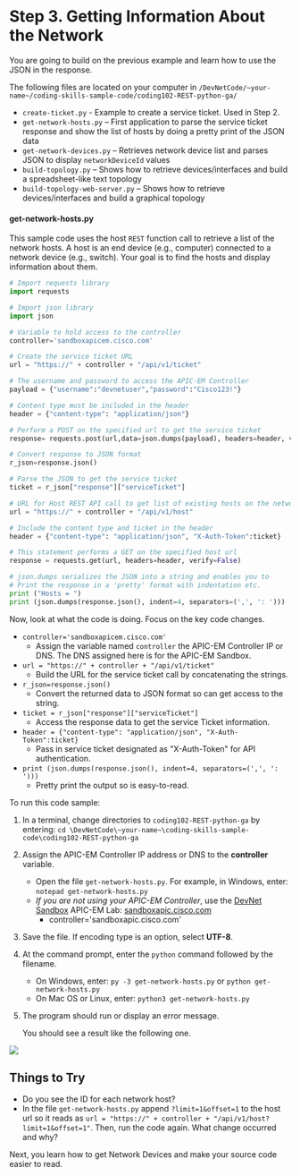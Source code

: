# Step 3. Getting Information About the Network

You are going to build on the previous example and learn how to use the JSON in the response.

The following files are located on your computer in  `/DevNetCode/~your-name~/coding-skills-sample-code/coding102-REST-python-ga/`
* `create-ticket.py` - Example to create a service ticket. Used in Step 2.
* `get-network-hosts.py` – First application to parse the service ticket response and show the list of hosts by doing a pretty print of the JSON data
* `get-network-devices.py` – Retrieves network device list and parses JSON to display `networkDeviceId` values
* `build-topology.py` – Shows how to retrieve devices/interfaces and build a spreadsheet-like text topology
* `build-topology-web-server.py` – Shows how to retrieve devices/interfaces and build a graphical topology


#### get-network-hosts.py
This sample code uses the host `REST` function call to retrieve a list of the network hosts. A host is an end device (e.g., computer) connected to a network device (e.g., switch). Your goal is to find the hosts and display information about them.


```python
# Import requests library
import requests

# Import json library
import json

# Variable to hold access to the controller
controller='sandboxapicem.cisco.com'

# Create the service ticket URL
url = "https://" + controller + "/api/v1/ticket"

# The username and password to access the APIC-EM Controller
payload = {"username":"devnetuser","password":"Cisco123!"}

# Content type must be included in the header
header = {"content-type": "application/json"}

# Perform a POST on the specified url to get the service ticket
response= requests.post(url,data=json.dumps(payload), headers=header, verify=False)

# Convert response to JSON format
r_json=response.json()

# Parse the JSON to get the service ticket
ticket = r_json["response"]["serviceTicket"]

# URL for Host REST API call to get list of existing hosts on the network.
url = "https://" + controller + "/api/v1/host"

# Include the content type and ticket in the header
header = {"content-type": "application/json", "X-Auth-Token":ticket}

# This statement performs a GET on the specified host url
response = requests.get(url, headers=header, verify=False)

# json.dumps serializes the JSON into a string and enables you to
# Print the response in a 'pretty' format with indentation etc.
print ("Hosts = ")
print (json.dumps(response.json(), indent=4, separators=(',', ': ')))
```

Now, look at what the code is doing. Focus on the key code changes.

* `controller='sandboxapicem.cisco.com'`
    * Assign the variable named `controller` the APIC-EM Controller IP or DNS. The DNS assigned here is for the APIC-EM Sandbox.
* `url = "https://" + controller + "/api/v1/ticket"`
    * Build the URL for the service ticket call by concatenating the strings.
* `r_json=response.json()`
    * Convert the returned data to JSON format so can get access to the string.
* `ticket = r_json["response"]["serviceTicket"]`
    * Access the response data to get the service Ticket information.
* `header = {"content-type": "application/json", "X-Auth-Token":ticket}`
    * Pass in service ticket designated as "X-Auth-Token" for API authentication.
* `print (json.dumps(response.json(), indent=4, separators=(',', ': ')))`
    * Pretty print the output so is easy-to-read.

To run this code sample:
1. In a terminal, change directories to `coding102-REST-python-ga` by entering:
    `cd \DevNetCode\~your-name~\coding-skills-sample-code\coding102-REST-python-ga`
2. Assign the APIC-EM Controller IP address or DNS to the **controller** variable.
    * Open the file `get-network-hosts.py`. For example, in Windows, enter: `notepad get-network-hosts.py`
    * *If you are not using your APIC-EM Controller*, use the [DevNet Sandbox](https://developer.cisco.com/site/devnet/sandbox/) APIC-EM Lab: [sandboxapic.cisco.com](https://sandboxapic.cisco.com)
        * controller='sandboxapic.cisco.com'
3. Save the file. If encoding type is an option, select **UTF-8**.
4. At the command prompt, enter the `python` command followed by the filename.
    * On Windows, enter: `py -3 get-network-hosts.py` or `python get-network-hosts.py`
    * On Mac OS or Linux, enter: `python3 get-network-hosts.py`
5. The program should run or display an error message.

    You should see a result like the following one.

![](/posts/files/coding-102-rest-python-ga/assets/images/get-hosts.png)

## Things to Try
* Do you see the ID for each network host?  
* In the file `get-network-hosts.py` append `?limit=1&offset=1` to the host url so it reads as `url = "https://" + controller + "/api/v1/host?limit=1&offset=1"`. Then, run the code again. What change occurred and why?

Next, you learn how to get Network Devices and make your source code easier to read.
